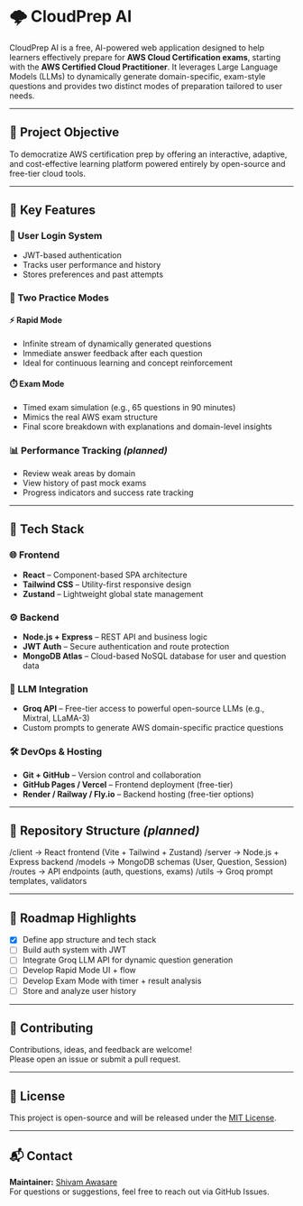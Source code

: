 # 🌩️ CloudPrep AI

CloudPrep AI is a free, AI-powered web application designed to help learners effectively prepare for **AWS Cloud Certification exams**, starting with the **AWS Certified Cloud Practitioner**. It leverages Large Language Models (LLMs) to dynamically generate domain-specific, exam-style questions and provides two distinct modes of preparation tailored to user needs.

---

## 🎯 Project Objective

To democratize AWS certification prep by offering an interactive, adaptive, and cost-effective learning platform powered entirely by open-source and free-tier cloud tools.

---

## 🚀 Key Features

### 🔐 User Login System
- JWT-based authentication
- Tracks user performance and history
- Stores preferences and past attempts

### 🧠 Two Practice Modes

#### ⚡ Rapid Mode
- Infinite stream of dynamically generated questions
- Immediate answer feedback after each question
- Ideal for continuous learning and concept reinforcement

#### ⏱️ Exam Mode
- Timed exam simulation (e.g., 65 questions in 90 minutes)
- Mimics the real AWS exam structure
- Final score breakdown with explanations and domain-level insights

### 📊 Performance Tracking *(planned)*
- Review weak areas by domain
- View history of past mock exams
- Progress indicators and success rate tracking

---

## 🧰 Tech Stack

### 🌐 Frontend
- **React** – Component-based SPA architecture
- **Tailwind CSS** – Utility-first responsive design
- **Zustand** – Lightweight global state management

### ⚙️ Backend
- **Node.js + Express** – REST API and business logic
- **JWT Auth** – Secure authentication and route protection
- **MongoDB Atlas** – Cloud-based NoSQL database for user and question data

### 🤖 LLM Integration
- **Groq API** – Free-tier access to powerful open-source LLMs (e.g., Mixtral, LLaMA-3)
- Custom prompts to generate AWS domain-specific practice questions

### 🛠️ DevOps & Hosting
- **Git + GitHub** – Version control and collaboration
- **GitHub Pages / Vercel** – Frontend deployment (free-tier)
- **Render / Railway / Fly.io** – Backend hosting (free-tier options)

---

## 📁 Repository Structure *(planned)*

/client → React frontend (Vite + Tailwind + Zustand)
/server → Node.js + Express backend
/models → MongoDB schemas (User, Question, Session)
/routes → API endpoints (auth, questions, exams)
/utils → Groq prompt templates, validators

---

## 📌 Roadmap Highlights

- [x] Define app structure and tech stack
- [ ] Build auth system with JWT
- [ ] Integrate Groq LLM API for dynamic question generation
- [ ] Develop Rapid Mode UI + flow
- [ ] Develop Exam Mode with timer + result analysis
- [ ] Store and analyze user history

---

## 🤝 Contributing

Contributions, ideas, and feedback are welcome!  
Please open an issue or submit a pull request.

---

## 📄 License

This project is open-source and will be released under the [MIT License](LICENSE).

---

## 📬 Contact

**Maintainer:** [Shivam Awasare](https://github.com/zargon01)  
For questions or suggestions, feel free to reach out via GitHub Issues.






